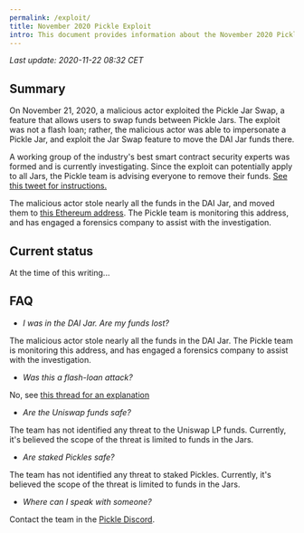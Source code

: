 ```yaml
---
permalink: /exploit/
title: November 2020 Pickle Exploit
intro: This document provides information about the November 2020 Pickle exploit
---
```


*Last update: 2020-11-22 08:32 CET*

## Summary

On November 21, 2020, a malicious actor exploited the Pickle Jar Swap, a feature that allows users to swap funds between Pickle Jars. The exploit was not a flash loan; rather, the malicious actor was able to impersonate a Pickle Jar, and exploit the Jar Swap feature to move the DAI Jar funds there.

A working group of the industry's best smart contract security experts was formed and is currently investigating. Since the exploit can potentially apply to all Jars, the Pickle team is advising everyone to remove their funds. [See this tweet for instructions.](https://twitter.com/picklefinance/status/1330256787002564610?s=21)

The malicious actor stole nearly all the funds in the DAI Jar, and moved them to [this Ethereum address](https://etherscan.io/address/0x70178102aa04c5f0e54315aa958601ec9b7a4e08). The Pickle team is monitoring this address, and has engaged a forensics company to assist with the investigation.

## Current status

At the time of this writing...

## FAQ

- *I was in the DAI Jar. Are my funds lost?* 

The malicious actor stole nearly all the funds in the DAI Jar. The Pickle team is monitoring this address, and has engaged a forensics company to assist with the investigation.

- *Was this a flash-loan attack?* 

No, see [this thread for an explanation](https://twitter.com/emilianobonassi/status/1330233169690423303?s=21)

- *Are the Uniswap funds safe?*

The team has not identified any threat to the Uniswap LP funds. Currently, it's believed the scope of the threat is limited to funds in the Jars.

- *Are staked Pickles safe?*

The team has not identified any threat to staked Pickles. Currently, it's believed the scope of the threat is limited to funds in the Jars.

- *Where can I speak with someone?*

Contact the team in the [Pickle Discord](https://discord.gg/gR85hmC).